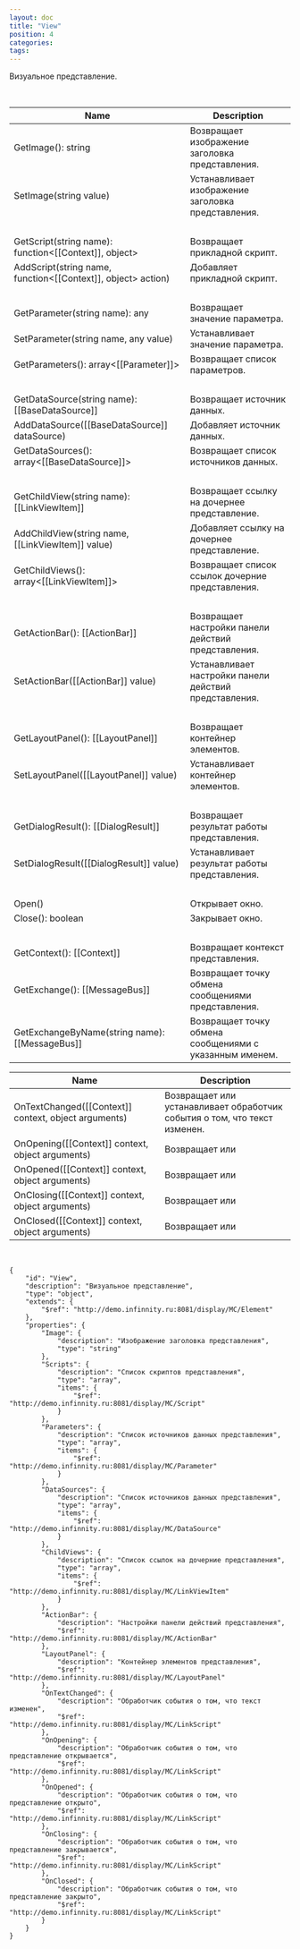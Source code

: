 ```yaml
---
layout: doc
title: "View"
position: 4
categories: 
tags: 
---
```


Визуальное представление.

 

|Name|Description|
|----|-----------|
|GetImage(): string|Возвращает изображение заголовка представления.|
|SetImage(string value)|Устанавливает изображение заголовка представления.|
| | |
|GetScript(string name): function<[[Context]], object>|Возвращает прикладной скрипт.|
|AddScript(string name, function<[[Context]], object> action)|Добавляет прикладной скрипт.|
| | |
|GetParameter(string name): any|Возвращает значение параметра.|
|SetParameter(string name, any value)|Устанавливает значение параметра.|
|GetParameters(): array<[[Parameter]]>|Возвращает список параметров.|
| | |
|GetDataSource(string name): [[BaseDataSource]]|Возвращает источник данных.|
|AddDataSource([[BaseDataSource]] dataSource)|Добавляет источник данных.|
|GetDataSources(): array<[[BaseDataSource]]>|Возвращает список источников данных.|
| | |
|GetChildView(string name): [[LinkViewItem]]|Возвращает ссылку на дочернее представление.|
|AddChildView(string name, [[LinkViewItem]] value)|Добавляет ссылку на дочернее представление.|
|GetChildViews(): array<[[LinkViewItem]]>|Возвращает список ссылок дочерние представления.|
| | |
|GetActionBar(): [[ActionBar]]|Возвращает настройки панели действий представления.|
|SetActionBar([[ActionBar]] value)|Устанавливает настройки панели действий представления.|
| | |
|GetLayoutPanel(): [[LayoutPanel]]|Возвращает контейнер элементов.|
|SetLayoutPanel([[LayoutPanel]] value)|Устанавливает контейнер элементов.|
| | |
|GetDialogResult(): [[DialogResult]]|Возвращает результат работы представления.|
|SetDialogResult([[DialogResult]] value)|Устанавливает результат работы представления.|
| | |
|Open()|Открывает окно.|
|Close(): boolean|Закрывает окно.|
| | |
|GetContext(): [[Context]]|Возвращает контекст представления.|
|GetExchange(): [[MessageBus]]|Возвращает точку обмена сообщениями представления.|
|GetExchangeByName(string name): [[MessageBus]]|Возвращает точку обмена сообщениями с указанным именем.|

|Name|Description|
|----|-----------|
|OnTextChanged([[Context]] context, object arguments)|Возвращает или устанавливает обработчик события о том, что текст изменен.|
|OnOpening([[Context]] context, object arguments)|Возвращает или |
|OnOpened([[Context]] context, object arguments)|Возвращает или |
|OnClosing([[Context]] context, object arguments)|Возвращает или |
|OnClosed([[Context]] context, object arguments)|Возвращает или |

  

```
{
	"id": "View",
	"description": "Визуальное представление",
	"type": "object",
	"extends": {
		"$ref": "http://demo.infinnity.ru:8081/display/MC/Element"
	},
	"properties": {
		"Image": {
			"description": "Изображение заголовка представления",
			"type": "string"
		},
		"Scripts": {
			"description": "Список скриптов представления",
			"type": "array",
			"items": {
				"$ref": "http://demo.infinnity.ru:8081/display/MC/Script"
			}
		},
		"Parameters": {
			"description": "Список источников данных представления",
			"type": "array",
			"items": {
				"$ref": "http://demo.infinnity.ru:8081/display/MC/Parameter"
			}
		},
		"DataSources": {
			"description": "Список источников данных представления",
			"type": "array",
			"items": {
				"$ref": "http://demo.infinnity.ru:8081/display/MC/DataSource"
			}
		},
		"ChildViews": {
			"description": "Список ссылок на дочерние представления",
			"type": "array",
			"items": {
				"$ref": "http://demo.infinnity.ru:8081/display/MC/LinkViewItem"
			}
		},
		"ActionBar": {
			"description": "Настройки панели действий представления",
			"$ref": "http://demo.infinnity.ru:8081/display/MC/ActionBar"
		},
		"LayoutPanel": {
			"description": "Контейнер элементов представления",
			"$ref": "http://demo.infinnity.ru:8081/display/MC/LayoutPanel"
		},
		"OnTextChanged": {
			"description": "Обработчик события о том, что текст изменен",
			"$ref": "http://demo.infinnity.ru:8081/display/MC/LinkScript"
		},
		"OnOpening": {
			"description": "Обработчик события о том, что представление открывается",
			"$ref": "http://demo.infinnity.ru:8081/display/MC/LinkScript"
		},
		"OnOpened": {
			"description": "Обработчик события о том, что представление открыто",
			"$ref": "http://demo.infinnity.ru:8081/display/MC/LinkScript"
		},
		"OnClosing": {
			"description": "Обработчик события о том, что представление закрывается",
			"$ref": "http://demo.infinnity.ru:8081/display/MC/LinkScript"
		},
		"OnClosed": {
			"description": "Обработчик события о том, что представление закрыто",
			"$ref": "http://demo.infinnity.ru:8081/display/MC/LinkScript"
		}
	}
}
```

 

 

